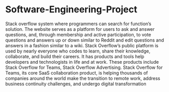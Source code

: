 # Software-Engineering-Project
Stack overflow system where programmers can search for function’s solution.
The website serves as a platform for users to ask and answer questions, and, through membership and 
active participation, to vote questions and answers up or down similar to Reddit and edit 
questions and answers in a fashion similar to a wiki. Stack Overflow’s public platform is used 
by nearly everyone who codes to learn, share their knowledge, collaborate, and build their 
careers.
It has products and tools help developers and technologists in life and at work. These 
products include Stack Overflow for Teams, Stack Overflow Advertising.
Stack Overflow for Teams, its core SaaS collaboration product, is helping thousands of 
companies around the world make the transition to remote work, address business 
continuity challenges, and undergo digital transformation
